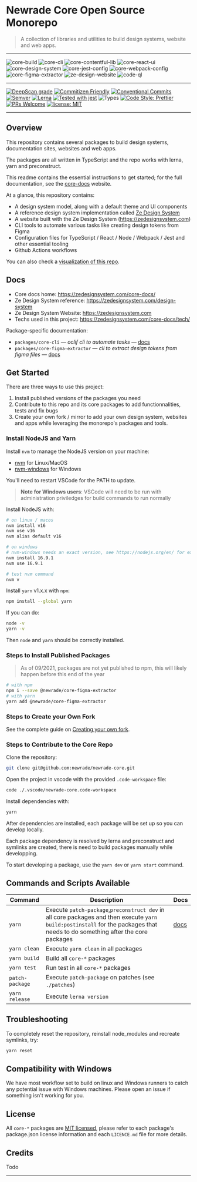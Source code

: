 # Newrade Core Open Source Monorepo

> A collection of libraries and utilities to build design systems, website and
> web apps.

---

![core-build](https://github.com/newrade/newrade-core/actions/workflows/core-workflow.yml/badge.svg)
![core-cli](https://github.com/newrade/newrade-core/actions/workflows/core-cli-workflow.yml/badge.svg)
![core-contentful-lib](https://github.com/newrade/newrade-core/actions/workflows/core-contentful-lib-workflow.yml/badge.svg)
![core-react-ui](https://github.com/newrade/newrade-core/actions/workflows/core-react-ui-workflow.yml/badge.svg)
![core-design-system](https://github.com/newrade/newrade-core/actions/workflows/core-design-system-workflow.yml/badge.svg)
![core-jest-config](https://github.com/newrade/newrade-core/actions/workflows/core-jest-config-workflow.yml/badge.svg)
![core-webpack-config](https://github.com/newrade/newrade-core/actions/workflows/core-webpack-config-workflow.yml/badge.svg)
![core-figma-extractor](https://github.com/newrade/newrade-core/actions/workflows/core-figma-extractor-workflow.yml/badge.svg)
![ze-design-website](https://github.com/newrade/newrade-core/actions/workflows/ze-design-website-workflow.yml/badge.svg)
![code-ql](https://github.com/newrade/newrade-core/actions/workflows/codeql-analysis.yml/badge.svg)

---

[![DeepScan grade](https://deepscan.io/api/teams/14287/projects/17743/branches/415210/badge/grade.svg)](https://deepscan.io/dashboard#view=project&tid=14287&pid=17743&bid=415210)
[![Commitizen Friendly](https://img.shields.io/badge/commitizen-friendly-brightgreen.svg)](https://commitizen.github.io/cz-cli/)
[![Conventional Commits](https://img.shields.io/badge/Conventional%20Commits-1.0.0-yellow.svg)](https://conventionalcommits.org)
[![Semver](http://img.shields.io/:semver-2.0.0-brightgreen.svg)](http://semver.org)
[![Lerna](https://img.shields.io/badge/maintained%20with-lerna-cc00ff.svg)](https://lerna.js.org/)
[![Tested with jest](https://img.shields.io/badge/tested_with-jest-99424f.svg)](https://github.com/facebook/jest)
![Types](https://img.shields.io/npm/types/scrub-js.svg)
[![Code Style: Prettier](https://img.shields.io/badge/code_style-prettier-ff69b4.svg)](https://github.com/prettier/prettier)
[![PRs Welcome](https://img.shields.io/badge/PRs-welcome-brightgreen.svg)](http://makeapullrequest.com)
[![license: MIT](https://img.shields.io/badge/License-MIT-yellow.svg)](https://github.com/newrade/newrade-core/blob/master/LICENSE.md)

---

## Overview

This repository contains several packages to build design systems, documentation
sites, websites and web apps.

The packages are all written in TypeScript and the repo works with lerna, yarn
and preconstruct.

This readme contains the essential instructions to get started; for the full
documentation, see the [core-docs](https://zedesignsystem.com/core-docs/)
website.

At a glance, this repository contains:

- A design system model, along with a default theme and UI components
- A reference design system implementation called
  [Ze Design System](https://zedesignsystem.com/design-system)
- A website built with the Ze Design System (https://zedesignsystem.com)
- CLI tools to automate various tasks like creating design tokens from Figma
- Configuration files for TypeScript / React / Node / Webpack / Jest and other
  essential tooling
- Github Actions workflows

You can also check a
[visualization of this repo](https://octo-repo-visualization.vercel.app/?repo=newrade%2Fnewrade-core).

## Docs

- Core docs home: https://zedesignsystem.com/core-docs/
- Ze Design System reference: https://zedesignsystem.com/design-system
- Ze Design System Website: https://zedesignsystem.com
- Techs used in this project: https://zedesignsystem.com/core-docs/tech/

Package-specific documentation:

- `packages/core-cli` — _oclif cli to automate tasks_ —
  [docs](https://zedesignsystem.com/core-docs/packages/core-cli/)
- `packages/core-figma-extractor` — _cli to extract design tokens from figma
  files_ —
  [docs](https://zedesignsystem.com/core-docs/packages/core-figma-extractor/)

## Get Started

There are three ways to use this project:

1. Install published versions of the packages you need
2. Contribute to this repo and its core packages to add functionnalities, tests
   and fix bugs
3. Create your own fork / mirror to add your own design system, websites and
   apps while leveraging the monorepo's packages and tools.

### Install NodeJS and Yarn

Install `nvm` to manage the NodeJS version on your machine:

- [nvm](https://github.com/nvm-sh/nvm) for Linux/MacOS
- [nvm-windows](https://github.com/coreybutler/nvm-windows) for Windows

You'll need to restart VSCode for the PATH to update.

> **Note for Windows users**: VSCode will need to be run with administration
> priviledges for build commands to run normally

Install NodeJS with:

```bash
# on linux / macos
nvm install v16
nvm use v16
nvm alias default v16

# on windows
# nvm-windows needs an exact version, see https://nodejs.org/en/ for exact released version
nvm install 16.9.1
nvm use 16.9.1

# test nvm command
nvm v
```

Install `yarn` v1.x.x with `npm`:

```bash
npm install --global yarn
```

If you can do:

```bash
node -v
yarn -v
```

Then `node` and `yarn` should be correctly installed.

### Steps to Install Published Packages

> As of 09/2021, packages are not yet published to npm, this will likely happen
> before this end of the year

```bash
# with npm
npm i --save @newrade/core-figma-extractor
# with yarn
yarn add @newrade/core-figma-extractor
```

### Steps to Create your Own Fork

See the complete guide on
[Creating your own fork](https://dev.zedesignsystem.com/core-docs/get-started/).

### Steps to Contribute to the Core Repo

Clone the repository:

```bash
git clone git@github.com:newrade/newrade-core.git
```

Open the project in vscode with the provided `.code-workspace` file:

```bash
code ./.vscode/newrade-core.code-workspace
```

Install dependencies with:

```bash
yarn
```

After dependencies are installed, each package will be set up so you can develop
locally.

Each package dependency is resolved by lerna and preconstruct and symlinks are
created, there is need to build packages manually while developping.

To start developing a package, use the `yarn dev` or `yarn start` command.

## Commands and Scripts Available

| Command         | Description                                                                                                                                                                   | Docs                                        |
| --------------- | ----------------------------------------------------------------------------------------------------------------------------------------------------------------------------- | ------------------------------------------- |
| `yarn`          | Execute `patch-package`,`preconstruct dev` in all core packages and then execute `yarn build:postinstall` for the packages that needs to do something after the core packages | [docs](https://classic.yarnpkg.com/en/docs) |
| `yarn clean`    | Execute `yarn clean` in all packages                                                                                                                                          |                                             |
| `yarn build`    | Build all `core-*` packages                                                                                                                                                   |                                             |
| `yarn test`     | Run test in all `core-*` packages                                                                                                                                             |                                             |
| `patch-package` | Execute `patch-package` on patches (see `./patches`)                                                                                                                          |                                             |
| `yarn release`  | Execute `lerna version`                                                                                                                                                       |                                             |

## Troubleshooting

To completely reset the repository, reinstall node_modules and recreate
symlinks, try:

```bash
yarn reset
```

## Compatibility with Windows

We have most workflow set to build on linux and Windows runners to catch any
potential issue with Windows machines. Please open an issue if something isn't
working for you.

## License

All `core-*` packages are [MIT licensed](/LICENSE), please refer to each
package's package.json license information and each `LICENCE.md` file for more
details.

## Credits

Todo

---
